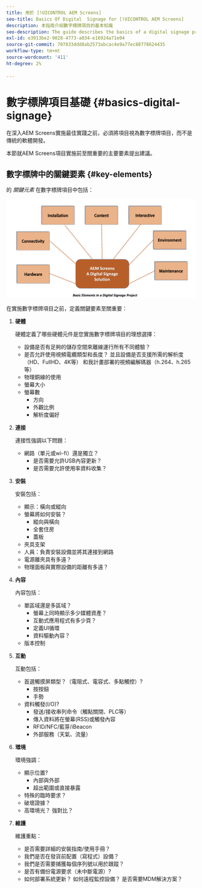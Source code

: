```yaml
---
title: 用於 [!UICONTROL AEM Screens]
seo-title: Basics Of Digital  Signage for [!UICONTROL AEM Screens]
description: 本指南介紹數字標牌項目的基本知識
seo-description: The guide describes the basics of a digital signage project
exl-id: e3913be2-9028-4773-a034-e16924a71e04
source-git-commit: 707833ddd8ab2573abcac4e9a77ec88778624435
workflow-type: tm+mt
source-wordcount: '411'
ht-degree: 2%

---
```


# 數字標牌項目基礎 {#basics-digital-signage}

在深入AEM Screens實施最佳實踐之前，必須將項目視為數字標牌項目，而不是傳統的軟體開發。

本節就AEM Screens項目實施前至關重要的主要要素提出建議。

## 數字標牌中的關鍵要素 {#key-elements}

的 *關鍵元素* 在數字標牌項目中包括：

![](/help/assets/Elements-Revised.png)

在實施數字標牌項目之前，定義關鍵要素至關重要：

1. **硬體**

   硬體定義了哪些硬體元件是您實施數字標牌項目的理想選擇：
   * 設備是否有足夠的儲存空間來離線運行所有不同體驗？
   * 是否允許使用視頻電纜類型和長度？ 並且設備是否支援所需的解析度（HD、FullHD、4K等） 和我計畫部署的視頻編解碼器（h.264、h.265等）
   * 物理銅線的使用
   * 螢幕大小
   * 螢幕數
      * 方向
      * 外觀比例
      * 解析度偏好

1. **連接**

   連接性強調以下問題：
   * 網路（單元或wi-fi）還是獨立？
      * 是否需要允許USB內容更新？
      * 是否需要允許使用率資料收集？

1. **安裝**

   安裝包括：
   * 顯示：橫向或縱向
   * 螢幕將如何安裝？
      * 縱向與橫向
      * 全套住房
      * 蓋板
   * 夾具支架
   * 人員：負責安裝設備並將其連接到網路
   * 電源離夾具有多遠？
   * 物理面板與實際設備的距離有多遠？

1. **內容**

   內容包括：
   * 單區域還是多區域？
      * 螢幕上同時顯示多少媒體資產？
      * 互動式應用程式有多少頁？
      * 定義UI循環
      * 資料驅動內容？
   * 版本控制

1. **互動**

   互動包括：
   * 首選觸摸屏類型？（電阻式、電容式、多點觸控）?
      * 按按鈕
      * 手勢
   * 資料觸發(I/O)?
      * 發送/接收串列命令（觸點關閉、PLC等）
      * 傳入資料將在螢幕(RSS)或觸發內容
      * RFID/NFC/藍芽/iBeacon
      * 外部服務（天氣、流量）

1. **環境**

   環境強調：
   * 顯示位置?
      * 內部與外部
      * 超出範圍或直接暴露
   * 特殊的臨時要求？
   * 破壞證據？
   * 高環境光？ 強對比？

1. **維護**

   維護重點：

   * 是否需要詳細的安裝指南/使用手冊？
   * 我們是否在發貨前配置（寫程式）設備？
   * 我們是否需要捕獲每個序列號以用於跟蹤？
   * 是否有備份電源要求（未中斷電源）?
   * 如何部署系統更新？ 如何遠程監控設備？ 是否需要MDM解決方案？
